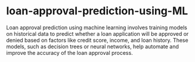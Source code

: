 # loan-approval-prediction-using-ML
Loan approval prediction using machine learning involves training models on historical data to predict whether a loan application will be approved or denied based on factors like credit score, income, and loan history. These models, such as decision trees or neural networks, help automate and improve the accuracy of the loan approval process.
